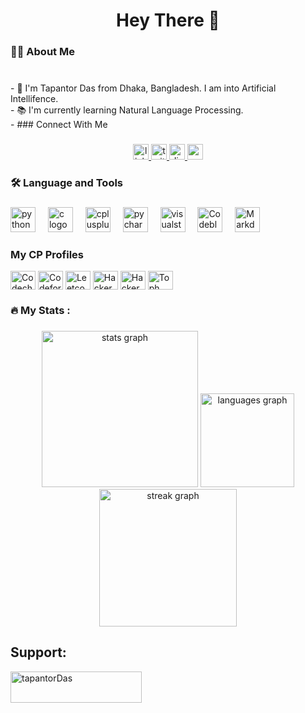 ###

<h1 align="center">Hey There 👋</h1>

###

<h3 align="left">👩‍💻  About Me</h3>

###

<p align="left"><br>- 👨 I'm Tapantor Das from Dhaka, Bangladesh. I am into Artificial Intellifence.<br>- 📚 I'm currently learning Natural Language Processing.<br>-
###
Connect With Me

###
<div align="center">
  
  <a href="https://www.linkedin.com/in/tapantor-das-335b25270/" target="_blank">
    <img src="https://img.shields.io/static/v1?message=LinkedIn&logo=linkedin&label=&color=0077B5&logoColor=white&labelColor=&style=for-the-badge" height="25" alt="linkedin logo"  />
  </a>
  <a href="https://twitter.com/Cpsbd66" target="_blank">
    <img src="https://img.shields.io/static/v1?message=Twitter&logo=twitter&label=&color=1DA1F2&logoColor=white&labelColor=&style=for-the-badge" height="25" alt="twitter logo"  />
  </a>
  <a href="https://discord.com/users/985474007195353108" target="_blank">
    <img src="https://img.shields.io/static/v1?message=Discord&logo=discord&label=&color=7289DA&logoColor=white&labelColor=&style=for-the-badge" height="25" alt="discord logo"  />
  </a>
  <a href="tapantordas2008@gmail.com" target="_blank">
    <img src="https://img.shields.io/static/v1?message=Gmail&logo=gmail&label=&color=D14836&logoColor=white&labelColor=&style=for-the-badge" height="25" alt="gmail logo"  />
  </a>
</div>

###


</div>

###

###

<h3 align="left">🛠 Language and Tools</h3>

###

<div align="left">
  <img src="https://cdn.jsdelivr.net/gh/devicons/devicon/icons/python/python-original.svg" height="40" alt="python logo"  />
  <img width="12" />
  <img src="https://cdn.jsdelivr.net/gh/devicons/devicon/icons/c/c-original.svg" height="40" alt="c logo"  />
  <img width="12" />
  <img src="https://cdn.jsdelivr.net/gh/devicons/devicon/icons/cplusplus/cplusplus-original.svg" height="40" alt="cplusplus logo"  />
  <img width="12" />
  <img src="https://upload.wikimedia.org/wikipedia/commons/1/1d/PyCharm_Icon.svg" height="40" alt="pycharm logo"  />
  <img width="12" />
  <img src="https://resources.jetbrains.com/storage/products/company/brand/logos/CLion_icon.png?_gl=1*1ok63tm*_ga*MTUwODkxNjUwNi4xNjg4NzM4Nzky*_ga_9J976DJZ68*MTY4ODczODc5MS4xLjEuMTY4ODczODkxNy4yMC4wLjA.&_ga=2.31740030.1594441343.1688738792-1508916506.1688738792" height="40" alt="visualstudio logo"  />
  <img width="12" />
  <img src="https://upload.wikimedia.org/wikipedia/commons/4/4b/Codeblocks_logo.png" height="40" alt="Codeblocks Logo"  />
  <img width="12" />
  <img src="https://upload.wikimedia.org/wikipedia/commons/thumb/4/48/Markdown-mark.svg/2560px-Markdown-mark.svg.png" height="40" alt="Markdown"  />
  <img width="12" />
  
</div>

###

<h3 align="left">My CP Profiles</h3>
<a href="https://www.codechef.com/users/cps_bd66" target="blank"><img align="center" src="https://cdn.jsdelivr.net/npm/simple-icons@3.1.0/icons/codechef.svg" alt="Codechef" height="30" width="40" /></a>
<a href="https://codeforces.com/profile/cpsbd66" target="blank"><img align="center" src="https://raw.githubusercontent.com/rahuldkjain/github-profile-readme-generator/master/src/images/icons/Social/codeforces.svg" alt="Codeforces" height="30" width="40" /></a>
<a href="https://www.leetcode.com/Cpsbd66" target="blank"><img align="center" src="https://raw.githubusercontent.com/rahuldkjain/github-profile-readme-generator/master/src/images/icons/Social/leet-code.svg" alt="Leetcode" height="30" width="40" /></a>
<a href="https://www.hackerearth.com/@cpsbd66" target="blank"><img align="center" src="https://raw.githubusercontent.com/rahuldkjain/github-profile-readme-generator/master/src/images/icons/Social/hackerearth.svg" alt="HackerEarth" height="30" width="40" /></a>
<a href="https://www.hackerrank.com/Cpsbd66" target="blank"><img align="center" src="https://raw.githubusercontent.com/rahuldkjain/github-profile-readme-generator/master/src/images/icons/Social/hackerrank.svg" alt="HackerRank" height="30" width="40" /></a>
<a href="https://toph.co/u/Tapantor.kghs" target="blank"><img align="center" src="https://static.toph.co/images/emblem_512p.png?_=d5d517cf95abe4d22253494019b418fc5f3ce386" alt="Toph" height="30" width="40" /></a>


###

<div align="left">
</div>

###

<h3 align="left">🔥   My Stats :</h3>

###

<div align="center">
  <img src="https://github-readme-stats.vercel.app/api?username=Cpsbd66&hide_title=false&hide_rank=false&show_icons=true&include_all_commits=true&count_private=true&disable_animations=false&theme=radical&locale=en&hide_border=false&order=1" height="250" alt="stats graph"  />
  <img src="https://github-readme-stats.vercel.app/api/top-langs?username=Cpsbd66&locale=en&hide_title=false&layout=compact&card_width=320&langs_count=5&theme=radical&hide_border=false&order=2" height="150" alt="languages graph"  />
  <img src="https://streak-stats.demolab.com?user=Cpsbd66&locale=en&mode=daily&theme=radical&hide_border=false&border_radius=5&date_format=M j[, Y]&order=3" height="220" alt="streak graph"  />
</div>

###

<h2 align="left">Support:</h3> <p><a href="https://www.buymeacoffee.com/tapantorDas"> <img align="left" src="https://cdn.buymeacoffee.com/buttons/v2/default-yellow.png" height="50" width="210" alt="tapantorDas" /></a></p>
